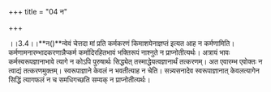+++
title = "04 न"

+++
  
  
।।3.4।।**न()**न्वेवं चेत्तदा मां प्रति कर्मकरणं किमाशयेनाज्ञप्तं इत्यत
आह न कर्मणामिति। कर्मणामनारम्भादकरणान्नैप्कर्म
कर्मादिरहितभावं भक्तिरूपं नाश्नुते न प्राप्नोतीत्यर्थः। अत्रायं भावः
कर्मस्वरूपज्ञानाभावे त्यागे न कोऽपि पुरुषार्थः सिद्ध्येत्
तस्माद्धेयत्वज्ञानार्थं तत्करणम्। अत एवारम्भ एवोक्तः न त्वाद्यं
तत्करणमुक्तम्। स्वरूपाज्ञाने केवलं न भवतीत्याह न चेति। सन्न्यसनादेव
स्वरूपाज्ञानात् केवलत्यागेन सिद्धिं त्यागफलं न च समधिगच्छति सम्यक् न
प्राप्नोतीत्यर्थः।  
  
